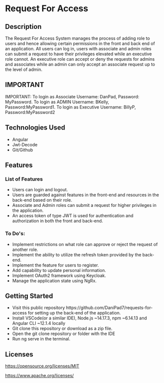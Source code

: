 <h1>Request For Access</h1>
<h2>Description</h2>
<p>The Request For Access System manages the process of adding role to users and hence allowing certain permissions in the front and back end of an application. All users can log in, users with associate and admin roles can submit a request to have their privileges elevated while an executive role cannot. An executive role can accept or deny the requests for admins and associates while an admin can only accept an associate request up to the level of admin.</p>
<h2>IMPORTANT</h2>
<p>IMPORTANT: To login as Associate Username: DanPad, Password: MyPassword. To login as ADMIN Username: BKelly, Password:MyPassword1. To login as Executive Username: BillyP, Password:MyPassword2</p>
<h2>Technologies Used</h2>
<ul>
<li>Angular</li>
<li>Jwt-Decode</li>
 <li>Git/Github</li>
</ul>
<h2>Features</h2>
<h3>List of Features</h3>
<ul>
<li>Users can login and logout.</li>
<li>Users are guarded against features in the front-end and resources in the back-end based on their role.</li>
<li>Associate and Admin roles can submit a request for higher privileges in the application.</li>
<li>An access token of type JWT is used for authentication and authorization in both the front and back-end.</li>

</ul>
<h3>To Do's:</h3>
<ul>
  <li>Implement restrictions on what role can approve or reject the request of another role.</li>
  <li>Implement the ability to utilize the refresh token provided by the back-end.</li>
  <li>Implement the feature for users to register.</li>
  <li>Add capability to update personal information.</li>
  <li>Implement OAuth2 framework using Keycloak.</li>
  <li>Manage the application state using NgRx.</li>
</ul>
<h2>Getting Started</h2>
<ul> 
<li>Visit this public repository https://github.com/DaniPad7/requests-for-access for setting up the back-end of the application.</li>
<li>Install VSCode(or a similar IDE), Node.js ~14.17.3, npm ~6.14.13 and Angular CLI ~12.1.4 locally</li>
<li>Git clone this repository or download as a zip file.</li>
<li>Open the git clone repository or folder with the IDE</li>
<li>Run ng serve in the terminal.</li>
</ul>
<h2>Licenses</h2>
<p><a href="https://opensource.org/licenses/MIT">https://opensource.org/licenses/MIT</a></p>
<p><a href="https://www.apache.org/licenses/">https://www.apache.org/licenses/</a></p>
